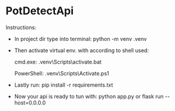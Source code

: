 # PotDetectApi

Instructions:

- In project dir type into terminal: python -m venv .venv
- Then activate virtual env. with according to shell used:

  cmd.exe: .venv\Scripts\activate.bat

  PowerShell: .venv\Scripts\Activate.ps1

- Lastly run: pip install -r requirements.txt
- Now your api is ready to tun with: python app.py or flask run --host=0.0.0.0

